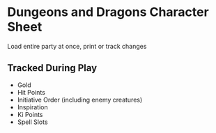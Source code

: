 # Dungeons and Dragons Character Sheet

Load entire party at once, print or track changes

## Tracked During Play
* Gold
* Hit Points
* Initiative Order (including enemy creatures)
* Inspiration
* Ki Points
* Spell Slots
